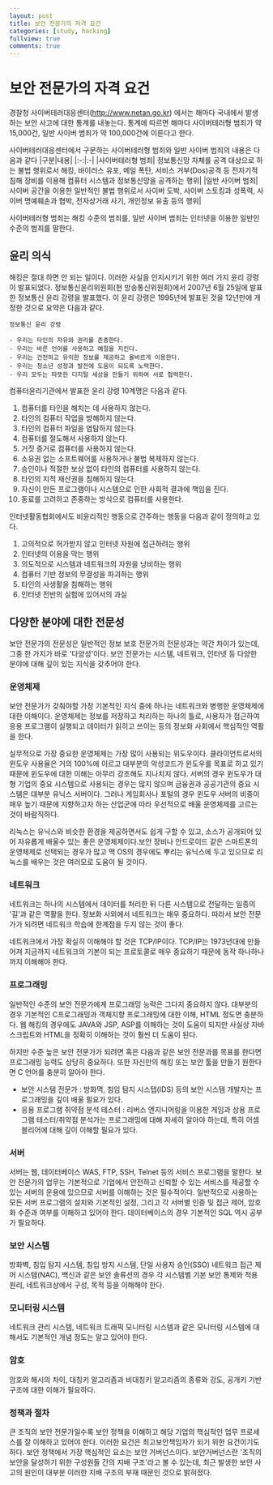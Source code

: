 ```yaml
---
layout: post
title: 보안 전문가의 자격 요건
categories: [study, hacking]
fullview: true
comments: true
---
```

# 보안 전문가의 자격 요건

경찰청  사이버테러대응센터(http://www.netan.go.kr) 에서는 해마다 국내에서 발생하는 보안 사고에 대한 통계를 내놓는다. 통계에 따르면 해마다 사이버테러형 범죄가 약 15,000건, 일반 사이버 범죄가 약 100,000건에 이른다고 한다.

사이버테러대응센터에서 구문하는 사이버테러형 범죄와 일반 사이버 범죄의 내용은 다음과 같다
|구분|내용|
|:-:|:-|
|사이버테러형 범죄| 정보통신망 자체를 공격 대상으로 하는 불법 행위로서 해킹, 바이러스 유포, 메일 폭탄, 서비스 거부(Dos)공격 등 전자기적 침해 장비를 이용해 컴퓨터 시스템과 정보통신망을 공격하는 행위|
|일반 사이버 범죄|사이버 공간을 이용한 일반적인 불법 행위로서 사이버 도박, 사이버 스토킹과 성폭력, 사이버 명예훼손과 협박, 전자상거래 사기, 개인정보 유출 등의 행위|

사이버테러형 범죄는 해킹 수준의 범죄를, 일반 사이버 범죄는 인터넷을 이용한 일반인 수준의 범죄를 말한다.

## 윤리 의식
해킹은 절대 하면 안 되는 일이다. 이러한 사실을 인지시키기 위한 여러 가지 윤리 강령이 발표되었다. 정보통신윤리위원회(현 방송통신위원회)에서 2007년 6월 25일에 발표한 정보통신 윤리 강령을 발표했다. 이 윤리 강령은 1995년에 발표된 것을 12년만에 개정한 것으로 요약은 다음과 같다.

    정보통신 윤리 강령

    - 우리는 타인의 자유와 권리를 존중한다.
    - 우리는 바른 언어를 사용하고 예절을 지킨다.
    - 우리는 건전하고 유익한 정보를 제공하고 올바르게 이용한다.
    - 우리는 청소년 성정과 발전에 도움이 되도록 노력한다.
    - 우리 모두는 따뜻한 디지털 세상을 만들기 위하여 서로 협력한다.

컴퓨터윤리기관에서 발표한 윤리 강령 10계명은 다음과 같다.
1. 컴퓨터를 타인을 해치는 데 사용하지 않는다.
1. 타인의 컴퓨터 작업을 방해하지 않는다.
1. 타인의 컴퓨터 파일을 염탐하지 않는다.
1. 컴퓨터를 절도해서 사용하지 않는다.
1. 거짓 증거로 컴퓨터를 사용하지 않는다.
1. 소유권 없는 소프트웨어를 사용하거나 불법 복제하지 않는다.
1. 승인이나 적절한 보상 없이 타인의 컴퓨터를 사용하지 않는다.
1. 타인의 지적 재산권을 침해하지 않는다.
1. 자신이 만든 프로그램이나 시스템으로 인한 사회적 결과에 책임을 진다.
1. 동료를 고려하고 존중하는 방식으로 컴퓨터를 사용한다.

인터넷활동협회에서도 비윤리적인 행동으로 간주하는 행동을 다음과 같이 정의하고 있다.
1. 고의적으로 허가받지 않고 인터넷 자원에 접근하려는 행위
1. 인터넷의 이용을 막는 행위
1. 의도적으로 시스템과 네트워크의 자원을 낭비하는 행위
1. 컴퓨터 기반 정보의 무결성을 파괴하는 행위
1. 타인의 사생활을 침해하는 행위
1. 인터넷 전반의 실험에 있어서의 과실

## 다양한 분야에 대한 전문성
보안 전문가의 전문성은 일반적인 정보 보호 전문가의 전문성과는 약간 차이가 있는데, 그중 한 가지가 바로 '다양성'이다. 보안 전문가는 시스템, 네트워크, 인터넷 등 다양한 분야에 대해 깊이 있는 지식을 갖추어야 한다.

### 운영체제
보안 전문가가 갖춰야할 가장 기본적인 지식 중에 하나는 네트워크와 병행한 운영체제에 대한 이해이다. 운영체제는 정보를 저장하고 처리하는 하나의 틀로, 사용자가 접근하여 응용 프로그램이 실행되고 데이터가 읽히고 쓰이는 등의 정보화 사회에서 핵심적인 역활을 한다.

실무적으로 가장 중요한 운영체제는 가장 많이 사용되는 위도우이다. 클라이언트로서의 윈도우 사용율은 거의 100%에 이르고 대부분의 악성코드가 윈도우를 목표로 하고 있기 때문에 윈도우에 대한 이해는 아무리 강조해도 지나치지 않다.
서버의 경우 윈도우가 대형 기업의 중요 시스템으로 사용되는 경우는 많지 않으며 금융권과 공공기관의 중요 시스템은 대부분 유닉스 서버이다. 그러나 게임회사나 포털의 경우 윈도우 서버의 비중이 매우 높기 때문에 지향하고자 하는 산업군에 따라 우선적으로 배울 운영체제를 고르는 것이 바람직하다.

리눅스는 유닉스와 비슷한 환경을 제공하면서도 쉽게 구할 수 있고, 소스가 공개되어 있어 자유롭게 배울수 있는 좋은 운영체제이다.보안 장비나 안드로이드 같은 스마트폰의 운영체제로 선택되는 경우가 많고 맥 OS의 경우에도 뿌리는 유닉스에 두고 있으므로 리눅스를 배우는 것은 여러모로 도움이 될 것이다.

### 네트워크
네트워크는 하나의 시스템에서 데이터를 처리한 뒤 다른 시스템으로 전달하는 일종의 '길'과 같은 역활을 한다. 정보화 사외에서 네트워크는 매우 중요하다. 따라서 보안 전문가가 되려면 네트워크 학습에 한계점을 두지 않는 것이 좋다.

네트워크에서 가장 확실히 이해해야 할 것은 TCP/IP이다. TCP/IP는 1973년대에 만들어져 지금까지 네트워크의 기본이 되는 프로토콜로 매우 중요하기 때문에 동작 하나하나까지 이해해야 한다.

### 프로그래밍
일반적인 수준의 보안 전문가에게 프로그래밍 능력은 그다지 중요하지 않다. 대부분의 경우 기본적인 C프로그래밍과 객체지향 프로그래밍에 대한 이해, HTML 정도면 충분하다. 웹 해킹의 경우에도 JAVA와 JSP, ASP를 이해하는 것이 도움이 되지만 사실상 자바스크립트와 HTML을 정확히 이해하는 것이 훨씬 더 도움이 된다.

하지만 수준 높은 보안 전문가가 되려면 혹은 다음과 같은 보안 전문과를 목표를 한다면 프로그래밍 능력도 상당히 중요하다. 또한 자신만의 해킹 또는 보안 툴을 만들기 원한다면 C 언어를 충분히 알아야 한다.
- 보안 시스템 전문가 : 방화멱, 침임 탐지 시스텝(IDS) 등의 보안 시스템 개발자는 프로그래밍을 깊이 배울 필요가 있다.
- 응용 프로그램 취약점 분석 테스터 : 리버스 엔지니어링을 이용한 게임과 상용 프로그램 테스터/취약점 분석가는 프로그래밍에 대해 자세히 알아야 하는데, 특히 어셈블리어에 대해 깊이 이해할 필요가 있다.

### 서버
서버는 웹, 데이터베이스 WAS, FTP, SSH, Telnet 등의 서비스 프로그램을 말한다. 보안 전문가의 업무는 기본적으로 기업에서 안전하고 신뢰할 수 있는 서비스를 제공할 수 있는 서버의 운용에 있으므로 서버를 이해하는 것은 필수적이다. 일반적으로 사용하는 모든 서버 프로그램의 설치와 기본적인 설정, 그리고 각 서버별 인증 및 접근 제어, 암호화 수준과 여부를 이해하고 있어야 한다. 데이터베이스의 경우 기본적인 SQL 역시 공부가 필요하다.

### 보안 시스템
방화벽, 침입 탐지 시스템, 침입 방지 시스템, 단일 사용자 승인(SSO) 네트워크 접근 제어 시스템(NAC), 백신과 같은 보안 솔류션의 경우 각 시스템별 기본 보안 통제와 적용 원리, 네트워크상에서 구성, 목적 등을 이해해야 한다.

### 모니터링 시스템
네트워크 관리 시스템, 네트워크 트래픽 모니터링 시스템과 같은 모니터링 시스템에 대해서도 기본적인 개념 정도는 알고 있어야 한다.

### 암호
암호와 해시의 차이, 대칭키 알고리즘과 비대칭키 알고리즘의 종류와 강도, 공개키 기반 구조에 대한 이해가 필요하다.

### 정책과 절차
큰 조직의 보안 전문가일수록 보안 정책을 이해하고 해당 기업의 핵심적인 업무 프로세스를 잘 이해하고 있어야 한다. 이러한 요건은 최고보안책임자가 되기 위한 요건이기도 하다.
보안 정책에서 가장 핵심적인 요소는 보안 거버넌스이다. 보안거버넌스란 '조직의 보안을 달성하기 위한 구성원들 간의 지배 구조'라고 볼 수 있는데, 최근 발생한 보안 사고의 원인이 대부분 이러한 지배 구조의 부재 때문인 것으로 밝혀졌다.
